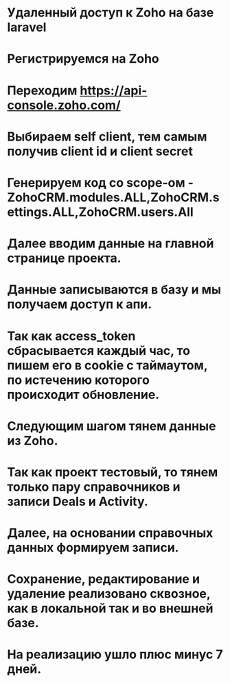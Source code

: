 # Удаленный доступ к Zoho на базе laravel
# Регистрируемся на Zoho
# Переходим https://api-console.zoho.com/
# Выбираем self client, тем самым получив client id и client secret
# Генерируем код со scope-ом - ZohoCRM.modules.ALL,ZohoCRM.settings.ALL,ZohoCRM.users.All 
# Далее вводим данные на главной странице проекта. 
# Данные записываются в базу и мы получаем доступ к апи.
# Так как access_token сбрасывается каждый час, то пишем его в cookie с таймаутом, по истечению которого происходит обновление.
# Следующим шагом тянем данные из Zoho. 
# Так как проект тестовый, то тянем только пару справочников и записи Deals и Activity.
# Далее, на основании справочных данных формируем записи. 
# Сохранение, редактирование и удаление реализовано сквозное, как в локальной так и во внешней базе. 

# На реализацию ушло плюс минус 7 дней. 


